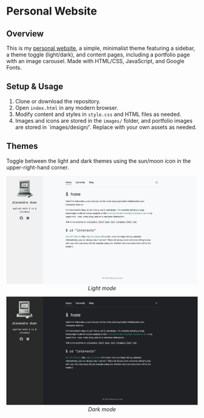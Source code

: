 # Personal Website

## Overview
This is my [personal website](https://alexandraduan.wiki), a simple, minimalist theme featuring a sidebar, a theme toggle (light/dark), and content pages, including a portfolio page with an image carousel. Made with HTML/CSS, JavaScript, and Google Fonts.

## Setup & Usage
1. Clone or download the repository.
2. Open `index.html` in any modern browser.
3. Modify content and styles in `style.css` and HTML files as needed.
4. Images and icons are stored in the `images/` folder, and portfolio images are stored in `images/design/'. Replace with your own assets as needed.

## Themes
Toggle between the light and dark themes using the sun/moon icon in the upper-right-hand corner.
<p align="center">
  <img src="images/sample-light.png" alt="Light mode"><br>
  <em>Light mode</em>
</p>

<p align="center">
  <img src="images/sample-dark.png" alt="Dark mode"><br>
  <em>Dark mode</em>
</p>
